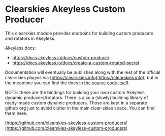 # Clearskies Akeyless Custom Producer

This clearskies module provides endpoins for building custom producers and rotators in Akeyless.

Akeyless docs:

 * https://docs.akeyless.io/docs/custom-producer
 * https://docs.akeyless.io/docs/create-a-custom-rotated-secret

Documentation will eventually be published along with the rest of the official clearskies plugins via [https://clearskies.info](https://clearskies.info), but in the meantime you can find the docs [in the source code itself](./src/clearskies_akeyless_custom_producer/endpoints/no_input.py).

NOTE: these are the bindings for building your own custom Akeyless dynamic producers/rotators.  There is also a (slowly) building library of ready-made custom dynamic producers.  Those are kept in a separate github org just to avoid clutter in the main clear-skies space.  You can find them here:

[https://github.com/clearskies-akeyless-custom-producers](https://github.com/clearskies-akeyless-custom-producers)
